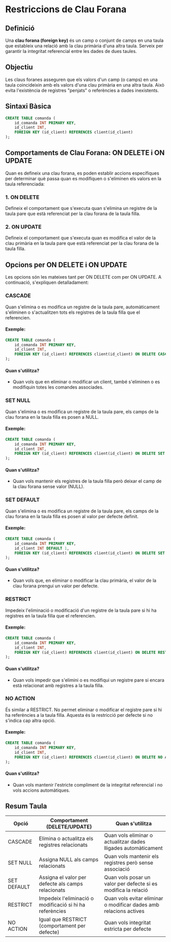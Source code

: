 # Restriccions de Clau Forana

## Definició
Una **clau forana (foreign key)** és un camp o conjunt de camps en una taula que estableix una relació amb la clau primària d'una altra taula. Serveix per garantir la integritat referencial entre les dades de dues taules.

## Objectiu
Les claus foranes asseguren que els valors d'un camp (o camps) en una taula coincideixin amb els valors d'una clau primària en una altra taula. Això evita l'existència de registres "penjats" o referències a dades inexistents.

## Sintaxi Bàsica
```sql
CREATE TABLE comanda (
    id_comanda INT PRIMARY KEY,
    id_client INT,
    FOREIGN KEY (id_client) REFERENCES client(id_client)
);
```

## Comportaments de Clau Forana: ON DELETE i ON UPDATE
Quan es defineix una clau forana, es poden establir accions específiques per determinar què passa quan es modifiquen o s'eliminen els valors en la taula referenciada:

### 1. ON DELETE
Defineix el comportament que s'executa quan s'elimina un registre de la taula pare que està referenciat per la clau forana de la taula filla.

### 2. ON UPDATE
Defineix el comportament que s'executa quan es modifica el valor de la clau primària en la taula pare que està referenciat per la clau forana de la taula filla.

## Opcions per ON DELETE i ON UPDATE
Les opcions són les mateixes tant per ON DELETE com per ON UPDATE. A continuació, s'expliquen detalladament:

### CASCADE
Quan s'elimina o es modifica un registre de la taula pare, automàticament s'eliminen o s'actualitzen tots els registres de la taula filla que el referencien.

#### Exemple:
```sql
CREATE TABLE comanda (
    id_comanda INT PRIMARY KEY,
    id_client INT,
    FOREIGN KEY (id_client) REFERENCES client(id_client) ON DELETE CASCADE ON UPDATE CASCADE
);
```
#### Quan s'utilitza?
- Quan vols que en eliminar o modificar un client, també s'eliminen o es modifiquin totes les comandes associades.

### SET NULL
Quan s'elimina o es modifica un registre de la taula pare, els camps de la clau forana en la taula filla es posen a NULL.

#### Exemple:
```sql
CREATE TABLE comanda (
    id_comanda INT PRIMARY KEY,
    id_client INT,
    FOREIGN KEY (id_client) REFERENCES client(id_client) ON DELETE SET NULL ON UPDATE SET NULL
);
```
#### Quan s'utilitza?
- Quan vols mantenir els registres de la taula filla però deixar el camp de la clau forana sense valor (NULL).

### SET DEFAULT
Quan s'elimina o es modifica un registre de la taula pare, els camps de la clau forana en la taula filla es posen al valor per defecte definit.

#### Exemple:
```sql
CREATE TABLE comanda (
    id_comanda INT PRIMARY KEY,
    id_client INT DEFAULT 1,
    FOREIGN KEY (id_client) REFERENCES client(id_client) ON DELETE SET DEFAULT ON UPDATE SET DEFAULT
);
```
#### Quan s'utilitza?
- Quan vols que, en eliminar o modificar la clau primària, el valor de la clau forana prengui un valor per defecte.

### RESTRICT
Impedeix l'eliminació o modificació d'un registre de la taula pare si hi ha registres en la taula filla que el referencien.

#### Exemple:
```sql
CREATE TABLE comanda (
    id_comanda INT PRIMARY KEY,
    id_client INT,
    FOREIGN KEY (id_client) REFERENCES client(id_client) ON DELETE RESTRICT ON UPDATE RESTRICT
);
```
#### Quan s'utilitza?
- Quan vols impedir que s'elimini o es modifiqui un registre pare si encara està relacionat amb registres a la taula filla.

### NO ACTION
És similar a RESTRICT. No permet eliminar o modificar el registre pare si hi ha referències a la taula filla. Aquesta és la restricció per defecte si no s'indica cap altra opció.

#### Exemple:
```sql
CREATE TABLE comanda (
    id_comanda INT PRIMARY KEY,
    id_client INT,
    FOREIGN KEY (id_client) REFERENCES client(id_client) ON DELETE NO ACTION ON UPDATE NO ACTION
);
```
#### Quan s'utilitza?
- Quan vols mantenir l'estricte compliment de la integritat referencial i no vols accions automàtiques.

## Resum Taula
| Opció              | Comportament (DELETE/UPDATE)                                    | Quan s'utilitza                                        |
|---------------------|-----------------------------------------------------------------|----------------------------------------------------------|
| CASCADE             | Elimina o actualitza els registres relacionats                  | Quan vols eliminar o actualitzar dades lligades automàticament   |
| SET NULL            | Assigna NULL als camps relacionats                              | Quan vols mantenir els registres però sense associació   |
| SET DEFAULT         | Assigna el valor per defecte als camps relacionats              | Quan vols posar un valor per defecte si es modifica la relació |
| RESTRICT            | Impedeix l'eliminació o modificació si hi ha referències        | Quan vols evitar eliminar o modificar dades amb relacions actives    |
| NO ACTION           | Igual que RESTRICT (comportament per defecte)                   | Quan vols integritat estricta per defecte                |

